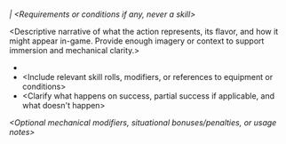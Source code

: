 ### <Action Name>  
*<AP Cost> | <Requirements or conditions if any, never a skill>*

<Descriptive narrative of what the action represents, its flavor, and how it might appear in-game. Provide enough imagery or context to support immersion and mechanical clarity.>

[<Related Skill>](skills.md#<Related%20Skill>)
- <Step-by-step mechanical instructions for executing the action>
- <Include relevant skill rolls, modifiers, or references to equipment or conditions>
- <Clarify what happens on success, partial success if applicable, and what doesn't happen>

*<Optional mechanical modifiers, situational bonuses/penalties, or usage notes>*